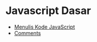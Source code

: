# Javascript Dasar

- [Menulis Kode JavaScript](./Menulis%20Kode%20JavaScript%20Pertama/)
- [Comments](./Comments/)